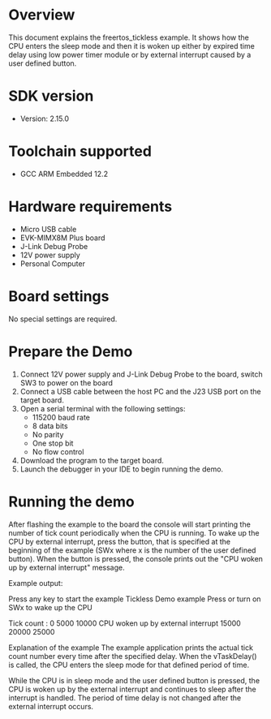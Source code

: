 Overview
========
This document explains the freertos_tickless example. It shows how the CPU enters the sleep mode and then
it is woken up either by expired time delay using low power timer module or by external interrupt caused by a
user defined button.


SDK version
===========
- Version: 2.15.0

Toolchain supported
===================
- GCC ARM Embedded  12.2

Hardware requirements
=====================
- Micro USB cable
- EVK-MIMX8M Plus board
- J-Link Debug Probe
- 12V power supply
- Personal Computer

Board settings
==============
No special settings are required.



Prepare the Demo
================
1.  Connect 12V power supply and J-Link Debug Probe to the board, switch SW3 to power on the board
2.  Connect a USB cable between the host PC and the J23 USB port on the target board.
3.  Open a serial terminal with the following settings:
    - 115200 baud rate
    - 8 data bits
    - No parity
    - One stop bit
    - No flow control
4.  Download the program to the target board.
5.  Launch the debugger in your IDE to begin running the demo.

Running the demo
================
After flashing the example to the board the console will start printing the number of tick count periodically
when the CPU is running.
To wake up the CPU by external interrupt, press the button, that is specified at the beginning of the
example (SWx where x is the number of the user defined button). When the button is pressed, the console prints
out the "CPU woken up by external interrupt" message.

Example output:

Press any key to start the example
Tickless Demo example
Press or turn on SWx to wake up the CPU

Tick count :
0
5000
10000
CPU woken up by external interrupt
15000
20000
25000

Explanation of the example
The example application prints the actual tick count number every time after the specified
delay. When the vTaskDelay() is called, the CPU enters the sleep mode for that defined period
of time.

While the CPU is in sleep mode and the user defined button is pressed, the CPU is woken up
by the external interrupt and continues to sleep after the interrupt is handled.
The period of time delay is not changed after the external interrupt occurs.
